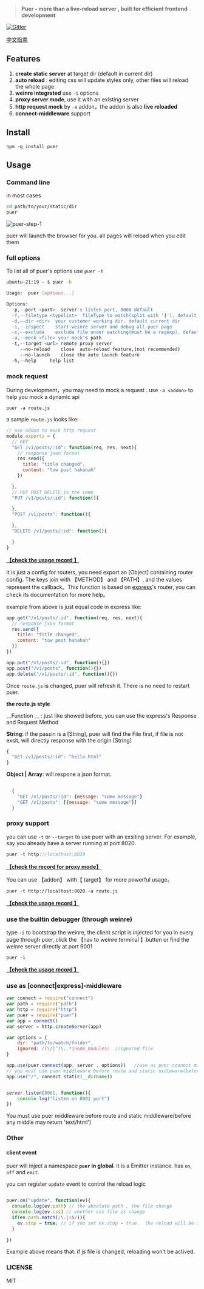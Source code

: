 



> __Puer - more than a live-reload server , built for efficient frontend development__

[![Gitter](https://badges.gitter.im/JoinChat.svg)](https://gitter.im/leeluolee/puer?utm_source=badge&utm_medium=badge&utm_campaign=pr-badge&utm_content=badge)

[中文指南](http://leeluolee.github.io/2014/10/24/use-puer-helpus-developer-frontend/)


## Features


1. __create static server__ at target dir (default in current dir)
2. __auto reload__ : editing css will update styles only, other files will reload the whole page.
3. __weinre integrated__  use `-i` options
4. __proxy server mode__, use it with an existing server
5. __http request mock__ by `-a` addon，the addon is also __live reloaded__
6. __connect-middleware__ support


## Install
`npm -g install puer`


## Usage

### Command line

in most cases

```bash
cd path/to/your/static/dir
puer 
```

![puer-step-1](http://leeluolee.github.io/attach/2014-10/puer-step-1.gif)

puer will launch the browser for you. all pages will reload when you edit them

### __full options__

To list all of puer's options use `puer -h`

```bash
ubuntu-21:19 ~ $ puer -h

Usage:  puer [options...]

Options:
  -p,--port <port>  server's listen port, 8000 default
  -f,--filetype <typelist>  fileType to watch(split with '|'), default 'js|css|html|xhtml'
  -d,--dir <dir>  your customer working dir. default current dir 
  -i,--inspect    start weinre server and debug all puer page
  -x,--exclude    exclude file under watching(must be a regexp), default: ''
  -a,--mock <file> your mock's path
  -t,--target <url> remote proxy server
     --no-reload    close  auto-reload feature,(not recommended)
     --no-launch    close the auto launch feature
  -h,--help     help list

```


### __mock request__

During development，you may need to mock a request . use `-a <addon>` to help you mock a dynamic api

```shell
puer -a route.js
```

a sample `route.js` looks like:

```javascript
// use addon to mock http request
module.exports = {
  // GET
  "GET /v1/posts/:id": function(req, res, next){
	// response json format
    res.send({
      title: "title changed",
      content: "tow post hahahah"
    })

  },
  // PUT POST DELETE is the same
  "PUT /v1/posts/:id": function(){

  },
  "POST /v1/posts": function(){

  },
  "DELETE /v1/posts/:id": function(){

  }
}          

```


__[【check the  usage record 】](http://leeluolee.github.io/attach/2014-10/puer-step-2.gif)__

It is just a  config for routers, you need export an [Object] containing router config. The keys join with 【METHOD】 and 【PATH】, and the  values represent the callback。This function is based on [express](http://expressjs.com)'s router, you can check its documentation for more help。

example from above is just equal code in express like:

```javascript
app.get("/v1/posts/:id", function(req, res, next){
  // response json format
  res.send({
    title: "title changed",
    content: "tow post hahahah"
  })
})

app.put("/v1/posts/:id", function(){})
app.post("/v1/posts", function(){})
app.delete("/v1/posts/:id", function(){})
```


Once `route.js` is changed, puer will refresh it. There is no need to restart puer.


__the route.js style__

__Function __ : just like showed before, you can use the express's Response and Request Method

__String__: if the passin is a [String], puer will find the File first, if file is not exsit, will directly response with the origin [String]

```javascript
{
  "GET /v1/posts/:id": "hello.html" 
}
```

__Object | Array__: will respone a json format. 

```javascript
  
  {
    "GET /v1/posts/:id": {message: "some message"}
    "GET /v1/posts": [{message: "some message"}]
  }

```


### __proxy support__

you can use `-t` or `--target` to use puer with an exsiting server. For example, say you already have a server running at port 8020. 

```javascript
puer -t http://localhost:8020
```

__[【check the record for proxy mode】](http://leeluolee.github.io/attach/2014-10/puer-step-3.gif)__

You can use 【addon】 with【 target】 for more powerful usage。

```
puer -t http://localhost:8020 -a route.js
```
__[【check the  usage record 】](http://leeluolee.github.io/attach/2014-10/puer-step-4.gif)__


### use the builtin debugger (through weinre)

type `-i` to bootstrap the weinre, the client script is injected for you in every page through puer, click the 【nav to weinre terminal 】button or find the weinre server directly at port 9001

```shell
puer -i
```
__[【check the  usage record 】](http://leeluolee.github.io/attach/2014-10/puer-step-5.gif)__

### use as [connect|express]-middleware


```javascript
var connect = require("connect")
var path = require("path")
var http = require("http")
var puer = require("puer")
var app = connect()
var server = http.createServer(app)

var options = {
    dir: "path/to/watch/folder", 
    ignored: /(\/|^)\..*|node_modules/  //ignored file
}

app.use(puer.connect(app, server , options))   //use as puer connect middleware
// you must use puer middleware before route and static midleware(before any middle may return 'text/html')
app.use("/", connect.static(__dirname))


server.listen(8001, function(){
    console.log("listen on 8001 port")
})

```
You must use puer middleware before route and static middleware(before any middle may return 'text/html')


### Other

<a name="client-event"></a>
#### client event

puer will inject a namespace __`puer` in global__. it is a Emitter instance. has `on`, `off` and  `emit`.

you can register `update` event to control the reload logic


```javascript

puer.on("update", function(ev){
  console.log(ev.path) // the absolute path , the file change
  console.log(ev.css) // whether css file is change
  if(ev.path.match(/\.js$/)){
    ev.stop = true; // if you set ev.stop = true.  the reload will be stoped;
  }
 
})

```

Example above means that: if js file is changed,  reloading won't be actived.



### LICENSE
MIT
